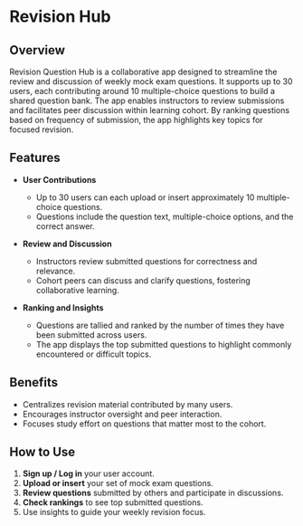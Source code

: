 
# Revision Hub

## Overview  
Revision Question Hub is a collaborative app designed to streamline the review and discussion of weekly mock exam questions. It supports up to 30 users, each contributing around 10 multiple-choice questions to build a shared question bank. The app enables instructors to review submissions and facilitates peer discussion within learning cohort. By ranking questions based on frequency of submission, the app highlights key topics for focused revision.

## Features

- **User Contributions**  
  - Up to 30 users can each upload or insert approximately 10 multiple-choice questions.  
  - Questions include the question text, multiple-choice options, and the correct answer.

- **Review and Discussion**  
  - Instructors review submitted questions for correctness and relevance.  
  - Cohort peers can discuss and clarify questions, fostering collaborative learning.

- **Ranking and Insights**  
  - Questions are tallied and ranked by the number of times they have been submitted across users.  
  - The app displays the top submitted questions to highlight commonly encountered or difficult topics.

## Benefits

- Centralizes revision material contributed by many users.  
- Encourages instructor oversight and peer interaction.  
- Focuses study effort on questions that matter most to the cohort.

## How to Use

1. **Sign up / Log in** your user account.  
2. **Upload or insert** your set of mock exam questions.  
3. **Review questions** submitted by others and participate in discussions.  
4. **Check rankings** to see top submitted questions.  
5. Use insights to guide your weekly revision focus.

